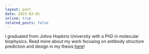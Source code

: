 ```yaml
---
layout: post
date: 2023-03-01
inline: true
related_posts: false
---
```


I graduated from Johns Hopkins University with a PhD in molecular biophysics. Read more about my work focusing on antibody structure prediction and design in my thesis <a href="https://jscholarship.library.jhu.edu/items/76454a8a-3489-4e36-bd7d-3c85592b42e7">here</a>!